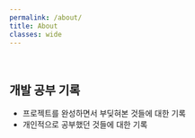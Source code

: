 ```yaml
---
permalink: /about/
title: About
classes: wide
---
```

<br>

## 개발 공부 기록
- 프로젝트를 완성하면서 부딪혀본 것들에 대한 기록
- 개인적으로 공부했던 것들에 대한 기록


